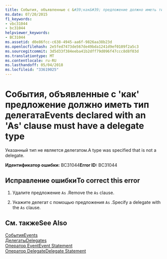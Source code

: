 ```yaml
---
title: События, объявленные с &#39;как&#39; предложение должно иметь тип делегата
ms.date: 07/20/2015
f1_keywords:
- vbc31044
- bc31044
helpviewer_keywords:
- BC31044
ms.assetid: d0e86fcc-c638-4945-aa6f-9826aa38b23d
ms.openlocfilehash: 2e5fed7473de567de49bda1241d9ef0109f2a5c3
ms.sourcegitcommit: 3d5d33f384eeba41b2dff79d096f47ccc8d8f03d
ms.translationtype: MT
ms.contentlocale: ru-RU
ms.lasthandoff: 05/04/2018
ms.locfileid: "33619025"
---
```

# <a name="events-declared-with-an-39as39-clause-must-have-a-delegate-type"></a><span data-ttu-id="3c44f-102">События, объявленные с &#39;как&#39; предложение должно иметь тип делегата</span><span class="sxs-lookup"><span data-stu-id="3c44f-102">Events declared with an &#39;As&#39; clause must have a delegate type</span></span>
<span data-ttu-id="3c44f-103">Указанный тип не является делегатом.</span><span class="sxs-lookup"><span data-stu-id="3c44f-103">A type was specified that is not a delegate.</span></span>  
  
 <span data-ttu-id="3c44f-104">**Идентификатор ошибки:** BC31044</span><span class="sxs-lookup"><span data-stu-id="3c44f-104">**Error ID:** BC31044</span></span>  
  
## <a name="to-correct-this-error"></a><span data-ttu-id="3c44f-105">Исправление ошибки</span><span class="sxs-lookup"><span data-stu-id="3c44f-105">To correct this error</span></span>  
  
1.  <span data-ttu-id="3c44f-106">Удалите предложение `As` .</span><span class="sxs-lookup"><span data-stu-id="3c44f-106">Remove the `As` clause.</span></span>  
  
2.  <span data-ttu-id="3c44f-107">Укажите делегат с помощью предложения `As` .</span><span class="sxs-lookup"><span data-stu-id="3c44f-107">Specify a delegate with the `As` clause.</span></span>  
  
## <a name="see-also"></a><span data-ttu-id="3c44f-108">См. также</span><span class="sxs-lookup"><span data-stu-id="3c44f-108">See Also</span></span>  
 [<span data-ttu-id="3c44f-109">События</span><span class="sxs-lookup"><span data-stu-id="3c44f-109">Events</span></span>](../../visual-basic/programming-guide/language-features/events/index.md)  
 [<span data-ttu-id="3c44f-110">Делегаты</span><span class="sxs-lookup"><span data-stu-id="3c44f-110">Delegates</span></span>](../../visual-basic/programming-guide/language-features/delegates/index.md)  
 [<span data-ttu-id="3c44f-111">Оператор Event</span><span class="sxs-lookup"><span data-stu-id="3c44f-111">Event Statement</span></span>](../../visual-basic/language-reference/statements/event-statement.md)  
 [<span data-ttu-id="3c44f-112">Оператор Delegate</span><span class="sxs-lookup"><span data-stu-id="3c44f-112">Delegate Statement</span></span>](../../visual-basic/language-reference/statements/delegate-statement.md)
